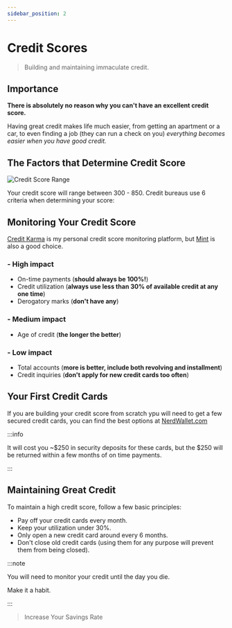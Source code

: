 ```yaml
---
sidebar_position: 2
---
```


# Credit Scores

>Building and maintaining immaculate credit.

## Importance

**There is absolutely no reason why you can't have an excellent credit score.**

Having great credit makes life much easier, from getting an apartment or a car, to even finding a job 
(they can run a check on you) *everything becomes easier when you have good credit.*

## The Factors that Determine Credit Score

![Credit Score Range](/img/cs-range.svg)

Your credit score will range between 300 - 850. Credit bureaus use 6 criteria when determining your score:

## Monitoring Your Credit Score

[Credit Karma](https://www.creditkarma.com/) is my personal credit score monitoring platform, but [Mint](https://mint.intuit.com/) is also a good choice.

### - High impact
- On-time payments (**should always be 100%!**)
- Credit utilization (**always use less than 30% of available credit at any one time**)
- Derogatory marks (**don't have any**)

### - Medium impact
- Age of credit (**the longer the better**)

### - Low impact
- Total accounts (**more is better, include both revolving and installment**)
- Credit inquiries (**don't apply for new credit cards too often**)

## Your First Credit Cards

If you are building your credit score from scratch ypu will need to get a few secured credit cards, you can find the best options at [NerdWallet.com](https://www.nerdwallet.com/secured-credit-cards)

:::info 

It will cost you ~$250 in security deposits for these cards, but the $250 will be returned within a few months of on time payments.

:::

## Maintaining Great Credit

To maintain a high credit score, follow a few basic principles:

- Pay off your credit cards every month.
- Keep your utilization under 30%.
- Only open a new credit card around every 6 months.
- Don't close old credit cards (using them for any purpose will prevent them from being closed).

:::note

You will need to monitor your credit until the day you die. 

Make it a habit.

:::

>Increase Your Savings Rate